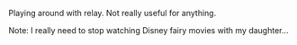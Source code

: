 Playing around with relay. Not really useful for anything.

Note: I really need to stop watching Disney fairy movies with my daughter...